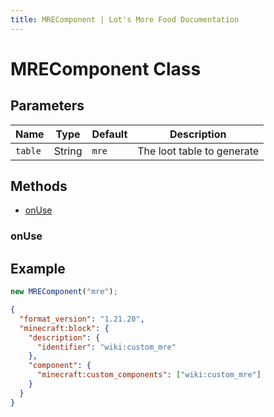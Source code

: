 ```yaml
---
title: MREComponent | Lot's More Food Documentation
---
```


# MREComponent Class

## Parameters

| Name    | Type   | Default | Description                |
| ------- | ------ | ------- | -------------------------- |
| `table` | String | `mre`   | The loot table to generate |

## Methods

- [onUse](#onuse)

### onUse

## Example

```js
new MREComponent("mre");
```

```json
{
  "format_version": "1.21.20",
  "minecraft:block": {
    "description": {
      "identifier": "wiki:custom_mre"
    },
    "component": {
      "minecraft:custom_components": ["wiki:custom_mre"]
    }
  }
}
```
